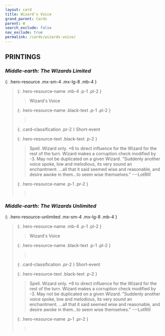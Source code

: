 ```yaml
---
layout: card
title: Wizard's Voice
grand_parent: Cards
parent: W
search_exclude: false
nav_exclude: true
permalink: /cards/wizards-voice/
---
```


## PRINTINGS


### _Middle-earth: The Wizards Limited_

{: .hero-resource .mx-sm-4 .mx-lg-8 .mb-4 }
> {: .hero-resource-name .mb-4 .p-1 .pl-2 }
> > <div class="card-mp"></div>
> > <div class="card-name">Wizard's Voice</div>
>
> {: .hero-resource-name .black-text .p-1 .pl-2 }
> > &nbsp;
>
> {: .card-classification .pr-2 }
> Short-event
>
> {: .hero-resource-text .black-text .p-2 }
> > Spell. Wizard only. +6 to direct influence for the Wizard for the rest of the turn. Wizard makes a corruption check modified by -3. May not be duplicated on a given Wizard.  "Suddenly another voice spoke, low and melodious, its very sound an enchantment. ...all that it said seemed wise and reasonable, and desire awoke in them...to seem wise themselves." ---LotRIII 
> 
> {: .hero-resource-name .p-1 .pr-2 }
> > <div class="card-shield"></div>
> > <div class="card-corruption">&nbsp;</div>

### _Middle-earth: The Wizards Unlimited_

{: .hero-resource-unlimited .mx-sm-4 .mx-lg-8 .mb-4 }
> {: .hero-resource-name .mb-4 .p-1 .pl-2 }
> > <div class="card-mp"></div>
> > <div class="card-name">Wizard's Voice</div>
>
> {: .hero-resource-name .black-text .p-1 .pl-2 }
> > &nbsp;
>
> {: .card-classification .pr-2 }
> Short-event
>
> {: .hero-resource-text .black-text .p-2 }
> > Spell. Wizard only. +6 to direct influence for the Wizard for the rest of the turn. Wizard makes a corruption check modified by -3. May not be duplicated on a given Wizard.  "Suddenly another voice spoke, low and melodious, its very sound an enchantment. ...all that it said seemed wise and reasonable, and desire awoke in them...to seem wise themselves." ---LotRIII 
> 
> {: .hero-resource-name .p-1 .pr-2 }
> > <div class="card-shield"></div>
> > <div class="card-corruption">&nbsp;</div>
